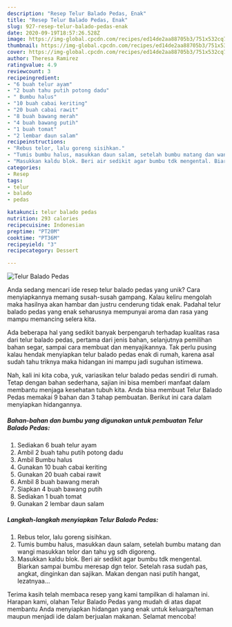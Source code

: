 ```yaml
---
description: "Resep Telur Balado Pedas, Enak"
title: "Resep Telur Balado Pedas, Enak"
slug: 927-resep-telur-balado-pedas-enak
date: 2020-09-19T18:57:26.528Z
image: https://img-global.cpcdn.com/recipes/ed14de2aa88705b3/751x532cq70/telur-balado-pedas-foto-resep-utama.jpg
thumbnail: https://img-global.cpcdn.com/recipes/ed14de2aa88705b3/751x532cq70/telur-balado-pedas-foto-resep-utama.jpg
cover: https://img-global.cpcdn.com/recipes/ed14de2aa88705b3/751x532cq70/telur-balado-pedas-foto-resep-utama.jpg
author: Theresa Ramirez
ratingvalue: 4.9
reviewcount: 3
recipeingredient:
- "6 buah telur ayam"
- "2 buah tahu putih potong dadu"
- " Bumbu halus"
- "10 buah cabai keriting"
- "20 buah cabai rawit"
- "8 buah bawang merah"
- "4 buah bawang putih"
- "1 buah tomat"
- "2 lembar daun salam"
recipeinstructions:
- "Rebus telor, lalu goreng sisihkan."
- "Tumis bumbu halus, masukkan daun salam, setelah bumbu matang dan wangi masukkan telor dan tahu yg sdh digoreng."
- "Masukkan kaldu blok. Beri air sedikit agar bumbu tdk mengental. Biarkan sampai bumbu meresap dgn telor. Setelah rasa sudah pas, angkat, dinginkan dan sajikan. Makan dengan nasi putih hangat, lezatnyaa..."
categories:
- Resep
tags:
- telur
- balado
- pedas

katakunci: telur balado pedas 
nutrition: 293 calories
recipecuisine: Indonesian
preptime: "PT20M"
cooktime: "PT36M"
recipeyield: "3"
recipecategory: Dessert

---
```



![Telur Balado Pedas](https://img-global.cpcdn.com/recipes/ed14de2aa88705b3/751x532cq70/telur-balado-pedas-foto-resep-utama.jpg)

Anda sedang mencari ide resep telur balado pedas yang unik? Cara menyiapkannya memang susah-susah gampang. Kalau keliru mengolah maka hasilnya akan hambar dan justru cenderung tidak enak. Padahal telur balado pedas yang enak seharusnya mempunyai aroma dan rasa yang mampu memancing selera kita.

Ada beberapa hal yang sedikit banyak berpengaruh terhadap kualitas rasa dari telur balado pedas, pertama dari jenis bahan, selanjutnya pemilihan bahan segar, sampai cara membuat dan menyajikannya. Tak perlu pusing kalau hendak menyiapkan telur balado pedas enak di rumah, karena asal sudah tahu triknya maka hidangan ini mampu jadi suguhan istimewa.




Nah, kali ini kita coba, yuk, variasikan telur balado pedas sendiri di rumah. Tetap dengan bahan sederhana, sajian ini bisa memberi manfaat dalam membantu menjaga kesehatan tubuh kita. Anda bisa membuat Telur Balado Pedas memakai 9 bahan dan 3 tahap pembuatan. Berikut ini cara dalam menyiapkan hidangannya.

<!--inarticleads1-->

##### Bahan-bahan dan bumbu yang digunakan untuk pembuatan Telur Balado Pedas:

1. Sediakan 6 buah telur ayam
1. Ambil 2 buah tahu putih potong dadu
1. Ambil  Bumbu halus
1. Gunakan 10 buah cabai keriting
1. Gunakan 20 buah cabai rawit
1. Ambil 8 buah bawang merah
1. Siapkan 4 buah bawang putih
1. Sediakan 1 buah tomat
1. Gunakan 2 lembar daun salam




<!--inarticleads2-->

##### Langkah-langkah menyiapkan Telur Balado Pedas:

1. Rebus telor, lalu goreng sisihkan.
1. Tumis bumbu halus, masukkan daun salam, setelah bumbu matang dan wangi masukkan telor dan tahu yg sdh digoreng.
1. Masukkan kaldu blok. Beri air sedikit agar bumbu tdk mengental. Biarkan sampai bumbu meresap dgn telor. Setelah rasa sudah pas, angkat, dinginkan dan sajikan. Makan dengan nasi putih hangat, lezatnyaa...




Terima kasih telah membaca resep yang kami tampilkan di halaman ini. Harapan kami, olahan Telur Balado Pedas yang mudah di atas dapat membantu Anda menyiapkan hidangan yang enak untuk keluarga/teman maupun menjadi ide dalam berjualan makanan. Selamat mencoba!
